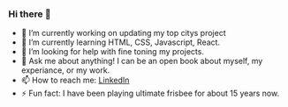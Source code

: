 ### Hi there 👋
- 🔭 I’m currently working on updating my top citys project
- 🌱 I’m currently learning HTML, CSS, Javascript, React.
- 🤔 I’m looking for help with fine toning my projects.
- 💬 Ask me about anything! I can be an open book about myself, my experiance, or my work.
- 📫 How to reach me: [LinkedIn](https://www.linkedin.com/in/jackson-mchugh/)
- ⚡ Fun fact: I have been playing ultimate frisbee for about 15 years now.




<!--
**Jacksonmchugh/jacksonmchugh** is a ✨ _special_ ✨ repository because its `README.md` (this file) appears on your GitHub profile.

Here are some ideas to get you started:

- 🔭 I’m currently working on ...
- 🌱 I’m currently learning ...
- 👯 I’m looking to collaborate on ...
- 🤔 I’m looking for help with ...
- 💬 Ask me about ...
- 📫 How to reach me: ...
- 😄 Pronouns: ...
- ⚡ Fun fact: ...
-->
